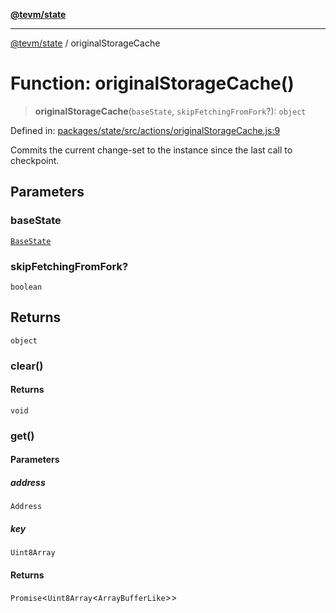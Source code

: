 [**@tevm/state**](../README.md)

***

[@tevm/state](../globals.md) / originalStorageCache

# Function: originalStorageCache()

> **originalStorageCache**(`baseState`, `skipFetchingFromFork`?): `object`

Defined in: [packages/state/src/actions/originalStorageCache.js:9](https://github.com/evmts/tevm-monorepo/blob/main/packages/state/src/actions/originalStorageCache.js#L9)

Commits the current change-set to the instance since the
last call to checkpoint.

## Parameters

### baseState

[`BaseState`](../type-aliases/BaseState.md)

### skipFetchingFromFork?

`boolean`

## Returns

`object`

### clear()

#### Returns

`void`

### get()

#### Parameters

##### address

`Address`

##### key

`Uint8Array`

#### Returns

`Promise`\<`Uint8Array`\<`ArrayBufferLike`\>\>
